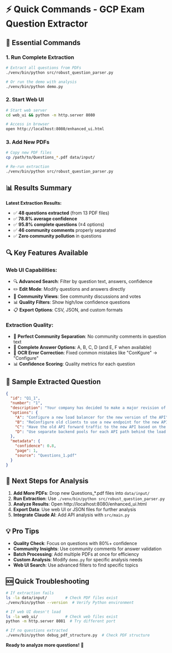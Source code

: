 # ⚡ Quick Commands - GCP Exam Question Extractor

## 🚀 **Essential Commands**

### **1. Run Complete Extraction**
```bash
# Extract all questions from PDFs
./venv/bin/python src/robust_question_parser.py

# Or run the demo with analysis
./venv/bin/python demo.py
```

### **2. Start Web UI**
```bash
# Start web server
cd web_ui && python -m http.server 8080

# Access in browser
open http://localhost:8080/enhanced_ui.html
```

### **3. Add New PDFs**
```bash
# Copy new PDF files
cp /path/to/Questions_*.pdf data/input/

# Re-run extraction
./venv/bin/python src/robust_question_parser.py
```

## 📊 **Results Summary**

**Latest Extraction Results:**
- ✅ **48 questions extracted** (from 13 PDF files)
- ✅ **78.8% average confidence** 
- ✅ **95.8% complete questions** (≥4 options)
- ✅ **46 community comments** properly separated
- ✅ **Zero community pollution** in questions

## 🔍 **Key Features Available**

### **Web UI Capabilities:**
- 🔍 **Advanced Search**: Filter by question text, answers, confidence
- ✏️  **Edit Mode**: Modify questions and answers directly
- 💬 **Community Views**: See community discussions and votes
- 📊 **Quality Filters**: Show high/low confidence questions
- 📋 **Export Options**: CSV, JSON, and custom formats

### **Extraction Quality:**
- 🎯 **Perfect Community Separation**: No community comments in question text
- 📝 **Complete Answer Options**: A, B, C, D (and E, F when available)
- 🔧 **OCR Error Correction**: Fixed common mistakes like "ConKgure" → "Configure"
- 📊 **Confidence Scoring**: Quality metrics for each question

## 🎯 **Sample Extracted Question**

```json
{
  "id": "Q1_1",
  "number": "1",
  "description": "Your company has decided to make a major revision of their API in order to create better experiences for their developers. They need to keep the old version of the API available and deployable, while allowing new customers and testers to try out the new API. They want to keep the same SSL and DNS records in place to serve both APIs. What should they do?",
  "options": {
    "A": "Configure a new load balancer for the new version of the API",
    "B": "ReConfigure old clients to use a new endpoint for the new API",
    "C": "Have the old API forward traffic to the new API based on the path", 
    "D": "Use separate backend pools for each API path behind the load balancer"
  },
  "metadata": {
    "confidence": 0.8,
    "page": 1,
    "source": "Questions_1.pdf"
  }
}
```

## 🚀 **Next Steps for Analysis**

1. **Add More PDFs**: Drop new Questions_*.pdf files into `data/input/`
2. **Run Extraction**: Use `./venv/bin/python src/robust_question_parser.py`
3. **Analyze Results**: Open http://localhost:8080/enhanced_ui.html
4. **Export Data**: Use web UI or JSON files for further analysis
5. **Integrate Claude AI**: Add API analysis with `src/main.py`

## 💡 **Pro Tips**

- **Quality Check**: Focus on questions with 80%+ confidence
- **Community Insights**: Use community comments for answer validation
- **Batch Processing**: Add multiple PDFs at once for efficiency
- **Custom Analysis**: Modify `demo.py` for specific analysis needs
- **Web UI Search**: Use advanced filters to find specific topics

## 🆘 **Quick Troubleshooting**

```bash
# If extraction fails
ls -la data/input/        # Check PDF files exist
./venv/bin/python --version  # Verify Python environment

# If web UI doesn't load
ls -la web_ui/            # Check web files exist
python -m http.server 8081  # Try different port

# If no questions extracted
./venv/bin/python debug_pdf_structure.py  # Check PDF structure
```

**Ready to analyze more questions!** 🎉